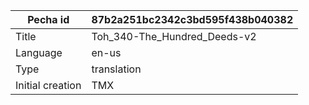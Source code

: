 |Pecha id | 87b2a251bc2342c3bd595f438b040382
| --- | --- 
|Title | Toh_340-The_Hundred_Deeds-v2 
|Language | en-us
|Type | translation
|Initial creation | TMX